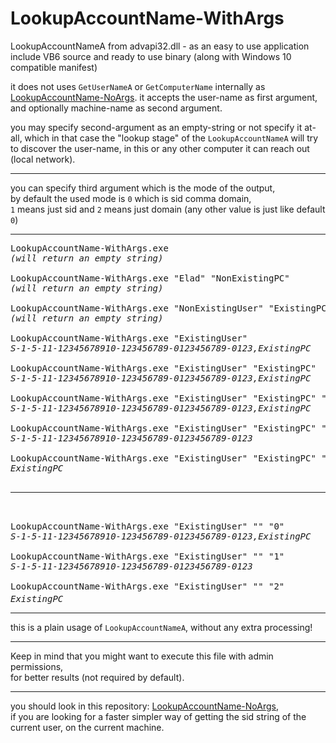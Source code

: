 # LookupAccountName-WithArgs
LookupAccountNameA from advapi32.dll - as an easy to use application include VB6 source and ready to use binary (along with Windows 10 compatible manifest)

it does not uses <code>GetUserNameA</code> or <code>GetComputerName</code> internally as <a href="http://github.com/eladkarako/LookupAccountName-NoArgs/">LookupAccountName-NoArgs</a>.
it accepts the user-name as first argument, and optionally machine-name as second argument.

you may specify second-argument as an empty-string or not specify it at-all,
which in that case the "lookup stage" of the <code>LookupAccountNameA</code> will try to discover the user-name,
in this or any other computer it can reach out (local network).

<hr/>

you can specify third argument which is the mode of the output,<br/>
by default the used mode is <code>0</code> which is sid comma domain,<br/>
<code>1</code> means just sid and <code>2</code> means just domain (any other value is just like default <code>0</code>)

<hr/>

<pre>
LookupAccountName-WithArgs.exe
<em>(will return an empty string)</em>

LookupAccountName-WithArgs.exe "Elad" "NonExistingPC"
<em>(will return an empty string)</em>

LookupAccountName-WithArgs.exe "NonExistingUser" "ExistingPC"
<em>(will return an empty string)</em>

LookupAccountName-WithArgs.exe "ExistingUser"
<em>S-1-5-11-12345678910-123456789-0123456789-0123,ExistingPC</em>

LookupAccountName-WithArgs.exe "ExistingUser" "ExistingPC"
<em>S-1-5-11-12345678910-123456789-0123456789-0123,ExistingPC</em>

LookupAccountName-WithArgs.exe "ExistingUser" "ExistingPC" "0"
<em>S-1-5-11-12345678910-123456789-0123456789-0123,ExistingPC</em>

LookupAccountName-WithArgs.exe "ExistingUser" "ExistingPC" "1"
<em>S-1-5-11-12345678910-123456789-0123456789-0123</em>

LookupAccountName-WithArgs.exe "ExistingUser" "ExistingPC" "2"
<em>ExistingPC</em>

<hr/>

LookupAccountName-WithArgs.exe "ExistingUser" "" "0"
<em>S-1-5-11-12345678910-123456789-0123456789-0123,ExistingPC</em>

LookupAccountName-WithArgs.exe "ExistingUser" "" "1"
<em>S-1-5-11-12345678910-123456789-0123456789-0123</em>

LookupAccountName-WithArgs.exe "ExistingUser" "" "2"          <sub>*can help to find if a user exist (and its pc)</sub>
<em>ExistingPC</em>
</pre>

<hr/>

this is a plain usage of <code>LookupAccountNameA</code>, without any extra processing!

<hr/>

Keep in mind that you might want to execute this file with admin permissions,<br/>
for better results (not required by default).

<hr/>

you should look in this repository: <a href="http://github.com/eladkarako/LookupAccountName-NoArgs/">LookupAccountName-NoArgs</a>,<br/>
if you are looking for a faster simpler way of getting the sid string of the current user, on the current machine.
